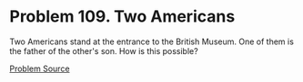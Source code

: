 # Problem 109. Two Americans

Two Americans stand at the entrance to the British Museum. One of them is the father of the other's son. How is this possible?

[Problem Source](https://www.trizland.ru/tasks/5066/)